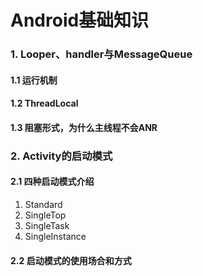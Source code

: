 # Android基础知识



### 1. Looper、handler与MessageQueue
#### 1.1 运行机制
#### 1.2 ThreadLocal
#### 1.3 阻塞形式，为什么主线程不会ANR

### 2. Activity的启动模式
#### 2.1 四种启动模式介绍

1. Standard
2. SingleTop
3. SingleTask
4. SingleInstance


#### 2.2 启动模式的使用场合和方式



